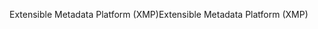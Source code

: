 <span data-ttu-id="62cba-101">Extensible Metadata Platform (XMP)</span><span class="sxs-lookup"><span data-stu-id="62cba-101">Extensible Metadata Platform (XMP)</span></span>